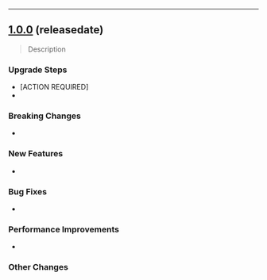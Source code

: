 
---
## [1.0.0](https://github.com/dubpixel/dpx_perfboard/compare/1.0.0...1.0.0. ) (releasedate)

> Description

### Upgrade Steps
* [ACTION REQUIRED]
* 

### Breaking Changes
* 

### New Features
* 

### Bug Fixes
* 

### Performance Improvements
* 

### Other Changes

